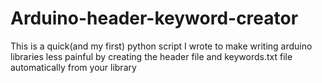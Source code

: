 Arduino-header-keyword-creator
==============================

This is a quick(and my first) python script I wrote to make writing arduino libraries less painful by creating the header file and keywords.txt file automatically from your library
